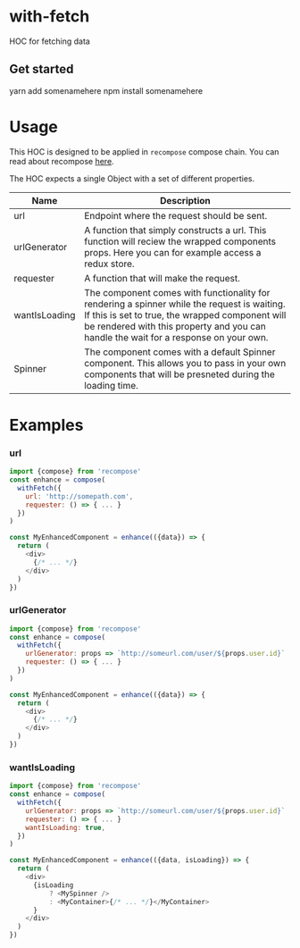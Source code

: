 # with-fetch
HOC for fetching data

## Get started
  yarn add somenamehere
  npm install somenamehere


# Usage
This HOC is designed to be applied in `recompose` compose chain. You can read about recompose [here]().

The HOC expects a single Object with a set of different properties.

|Name|Description|
|---|---|
|url| Endpoint where the request should be sent.|
|urlGenerator| A function that simply constructs a url. This function will reciew the wrapped components props. Here you can for example access a redux store.|
|requester| A function that will make the request.|
|wantIsLoading| The component comes with functionality for rendering a spinner while the request is waiting. If this is set to true, the wrapped component will be rendered with this property and you can handle the wait for a response on your own.|
|Spinner| The component comes with a default Spinner component. This allows you to pass in your own components that will be presneted during the loading time.|


# Examples

### url
```js
import {compose} from 'recompose'
const enhance = compose(
  withFetch({
    url: 'http://somepath.com',
    requester: () => { ... }
  })
)

const MyEnhancedComponent = enhance(({data}) => {
  return (
    <div>
      {/* ... */}
    </div>
  )
})

```

### urlGenerator
```js
import {compose} from 'recompose'
const enhance = compose(
  withFetch({
    urlGenerator: props => `http://someurl.com/user/${props.user.id}`
    requester: () => { ... }
  })
)

const MyEnhancedComponent = enhance(({data}) => {
  return (
    <div>
      {/* ... */}
    </div>
  )
})

```
### wantIsLoading
```js
import {compose} from 'recompose'
const enhance = compose(
  withFetch({
    urlGenerator: props => `http://someurl.com/user/${props.user.id}`
    requester: () => { ... }
    wantIsLoading: true,
  })
)

const MyEnhancedComponent = enhance(({data, isLoading}) => {
  return (
    <div>
      {isLoading
          ? <MySpinner />
          : <MyContainer>{/* ... */}</MyContainer>
      }
    </div>
  )
})

```

